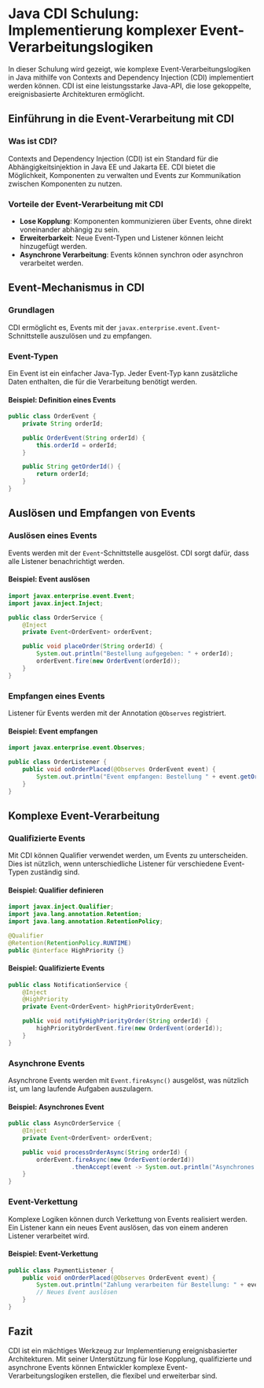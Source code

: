 
# Java CDI Schulung: Implementierung komplexer Event-Verarbeitungslogiken

In dieser Schulung wird gezeigt, wie komplexe Event-Verarbeitungslogiken in Java mithilfe von Contexts and Dependency Injection (CDI) implementiert werden können. CDI ist eine leistungsstarke Java-API, die lose gekoppelte, ereignisbasierte Architekturen ermöglicht.

## Einführung in die Event-Verarbeitung mit CDI

### Was ist CDI?
Contexts and Dependency Injection (CDI) ist ein Standard für die Abhängigkeitsinjektion in Java EE und Jakarta EE. CDI bietet die Möglichkeit, Komponenten zu verwalten und Events zur Kommunikation zwischen Komponenten zu nutzen.

### Vorteile der Event-Verarbeitung mit CDI
- **Lose Kopplung**: Komponenten kommunizieren über Events, ohne direkt voneinander abhängig zu sein.
- **Erweiterbarkeit**: Neue Event-Typen und Listener können leicht hinzugefügt werden.
- **Asynchrone Verarbeitung**: Events können synchron oder asynchron verarbeitet werden.

## Event-Mechanismus in CDI

### Grundlagen
CDI ermöglicht es, Events mit der `javax.enterprise.event.Event`-Schnittstelle auszulösen und zu empfangen.

### Event-Typen
Ein Event ist ein einfacher Java-Typ. Jeder Event-Typ kann zusätzliche Daten enthalten, die für die Verarbeitung benötigt werden.

#### Beispiel: Definition eines Events
```java
public class OrderEvent {
    private String orderId;

    public OrderEvent(String orderId) {
        this.orderId = orderId;
    }

    public String getOrderId() {
        return orderId;
    }
}
```

## Auslösen und Empfangen von Events

### Auslösen eines Events
Events werden mit der `Event`-Schnittstelle ausgelöst. CDI sorgt dafür, dass alle Listener benachrichtigt werden.

#### Beispiel: Event auslösen
```java
import javax.enterprise.event.Event;
import javax.inject.Inject;

public class OrderService {
    @Inject
    private Event<OrderEvent> orderEvent;

    public void placeOrder(String orderId) {
        System.out.println("Bestellung aufgegeben: " + orderId);
        orderEvent.fire(new OrderEvent(orderId));
    }
}
```

### Empfangen eines Events
Listener für Events werden mit der Annotation `@Observes` registriert.

#### Beispiel: Event empfangen
```java
import javax.enterprise.event.Observes;

public class OrderListener {
    public void onOrderPlaced(@Observes OrderEvent event) {
        System.out.println("Event empfangen: Bestellung " + event.getOrderId() + " wurde aufgegeben.");
    }
}
```

## Komplexe Event-Verarbeitung

### Qualifizierte Events
Mit CDI können Qualifier verwendet werden, um Events zu unterscheiden. Dies ist nützlich, wenn unterschiedliche Listener für verschiedene Event-Typen zuständig sind.

#### Beispiel: Qualifier definieren
```java
import javax.inject.Qualifier;
import java.lang.annotation.Retention;
import java.lang.annotation.RetentionPolicy;

@Qualifier
@Retention(RetentionPolicy.RUNTIME)
public @interface HighPriority {}
```

#### Beispiel: Qualifizierte Events
```java
public class NotificationService {
    @Inject
    @HighPriority
    private Event<OrderEvent> highPriorityOrderEvent;

    public void notifyHighPriorityOrder(String orderId) {
        highPriorityOrderEvent.fire(new OrderEvent(orderId));
    }
}
```

### Asynchrone Events
Asynchrone Events werden mit `Event.fireAsync()` ausgelöst, was nützlich ist, um lang laufende Aufgaben auszulagern.

#### Beispiel: Asynchrones Event
```java
public class AsyncOrderService {
    @Inject
    private Event<OrderEvent> orderEvent;

    public void processOrderAsync(String orderId) {
        orderEvent.fireAsync(new OrderEvent(orderId))
                  .thenAccept(event -> System.out.println("Asynchrones Event verarbeitet: " + event.getOrderId()));
    }
}
```

### Event-Verkettung
Komplexe Logiken können durch Verkettung von Events realisiert werden. Ein Listener kann ein neues Event auslösen, das von einem anderen Listener verarbeitet wird.

#### Beispiel: Event-Verkettung
```java
public class PaymentListener {
    public void onOrderPlaced(@Observes OrderEvent event) {
        System.out.println("Zahlung verarbeiten für Bestellung: " + event.getOrderId());
        // Neues Event auslösen
    }
}
```

## Fazit

CDI ist ein mächtiges Werkzeug zur Implementierung ereignisbasierter Architekturen. Mit seiner Unterstützung für lose Kopplung, qualifizierte und asynchrone Events können Entwickler komplexe Event-Verarbeitungslogiken erstellen, die flexibel und erweiterbar sind.
